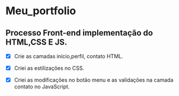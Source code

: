 # Meu_portfolio

 ## Processo Front-end implementação do HTML,CSS E JS.
  
  

- [x] Crie as camadas início,perfil, contato HTML.
- [x] Criei as estilizações no CSS.
- [x] Criei as modificações no botão menu e as validações na camada contato  no JavaScript. 

